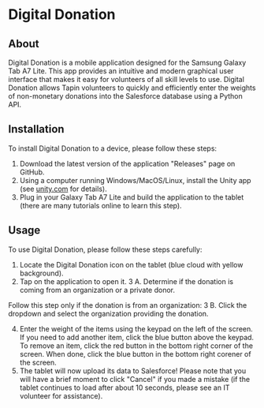 # Digital Donation
## About
Digital Donation is a mobile application designed for the Samsung Galaxy Tab A7 Lite. This app provides an intuitive and modern graphical user interface that makes it easy for volunteers of all skill levels to use. Digital Donation allows Tapin volunteers to quickly and efficiently enter the weights of non-monetary donations into the Salesforce database using a Python API.
## Installation
To install Digital Donation to a device, please follow these steps:
1. Download the latest version of the application "Releases" page on GitHub.
2. Using a computer running Windows/MacOS/Linux, install the Unity app (see [unity.com](unity.com) for details).
3. Plug in your Galaxy Tab A7 Lite and build the application to the tablet (there are many tutorials online to learn this step).
## Usage
To use Digital Donation, please follow these steps carefully:
1. Locate the Digital Donation icon on the tablet (blue cloud with yellow background).
2. Tap on the application to open it.
3 A. Determine if the donation is coming from an organization or a private donor.

Follow this step only if the donation is from an organization:
3 B. Click the dropdown and select the organization providing the donation.

4. Enter the weight of the items using the keypad on the left of the screen. If you need to add another item, click the blue button above the keypad. To remove an item, click the red button in the bottom right corner of the screen. When done, click the blue button in the bottom right corener of the screen.
5. The tablet will now upload its data to Salesforce! Please note that you will have a brief moment to click "Cancel" if you made a mistake (if the tablet continues to load after about 10 seconds, please see an IT volunteer for assistance).